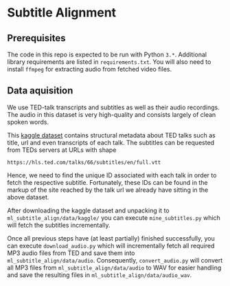 # Subtitle Alignment

## Prerequisites
The code in this repo is expected to be run with Python `3.*`. Additional library requirements are listed in `requirements.txt`. You will also need to install `ffmpeg` for extracting audio from fetched video files.

## Data aquisition
We use TED-talk transcripts and subtitles as well as their audio recordings. The audio in this dataset is very high-quality and consists largely of clean spoken words.

This [kaggle dataset](https://www.kaggle.com/rounakbanik/ted-talks) contains structural metadata about TED talks such as title, url and even transcripts of each talk. The subtitles can be requested from TEDs servers at URLs with shape 

`https://hls.ted.com/talks/66/subtitles/en/full.vtt`

Hence, we need to find the unique ID associated with each talk in order to fetch the respective subtitle. Fortunately, these IDs can be found in the markup of the site reached by the talk url we already have sitting in the above dataset.

After downloading the kaggle dataset and unpacking it to `ml_subtitle_align/data/kaggle/` you can execute `mine_subtitles.py` which will fetch the subtitles incrementally.

Once all previous steps have (at least partially) finished successfully, you can execute `download_audio.py` which will incrementally fetch all required MP3 audio files from TED and save them into `ml_subtitle_align/data/audio`. Consequently, `convert_audio.py` will convert all MP3 files from `ml_subtitle_align/data/audio` to WAV for easier handling and save the resulting files in `ml_subtitle_align/data/audio_wav`.